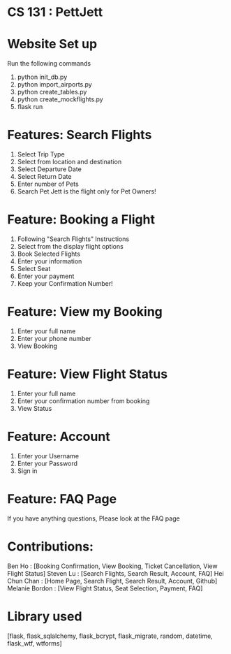 # CS 131 : PettJett

# Website Set up 
Run the following commands
1. python init_db.py
2. python import_airports.py
3. python create_tables.py
4. python create_mockflights.py
5. flask run

# Features: Search Flights
1. Select Trip Type
2. Select from location and destination
3. Select Departure Date
4. Select Return Date
5. Enter number of Pets
6. Search
Pet Jett is the flight only for Pet Owners!

# Feature: Booking a Flight
1. Following "Search Flights" Instructions
2. Select from the display flight options
3. Book Selected Flights
4. Enter your information
5. Select Seat
6. Enter your payment
7. Keep your Confirmation Number!

# Feature: View my Booking
1. Enter your full name
2. Enter your phone number
3. View Booking

# Feature: View Flight Status
1. Enter your full name
2. Enter your confirmation number from booking
3. View Status

# Feature: Account
1. Enter your Username
2. Enter your Password
3. Sign in

# Feature: FAQ Page
If you have anything questions, Please look at the FAQ page

# Contributions:
Ben Ho : [Booking Confirmation, View Booking, Ticket Cancellation, View Flight Status]
Steven Lu : [Search Flights, Search Result, Account, FAQ]
Hei Chun Chan : [Home Page, Search Flight, Search Result, Account, Github]
Melanie Bordon : [View Flight Status, Seat Selection, Payment, FAQ]

# Library used
[flask, flask_sqlalchemy, flask_bcrypt, flask_migrate, random, datetime, flask_wtf, wtforms]